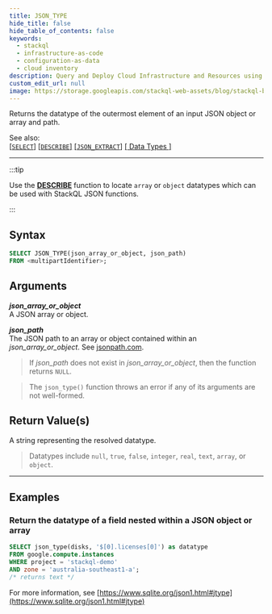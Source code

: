 ```yaml
---
title: JSON_TYPE
hide_title: false
hide_table_of_contents: false
keywords:
  - stackql
  - infrastructure-as-code
  - configuration-as-data
  - cloud inventory
description: Query and Deploy Cloud Infrastructure and Resources using SQL
custom_edit_url: null
image: https://storage.googleapis.com/stackql-web-assets/blog/stackql-blog-post-featured-image.png
---
```

Returns the datatype of the outermost element of an input JSON object or array and path.  

See also:  
[[` SELECT `]](/docs/language-spec/select) [[` DESCRIBE `]](/docs/language-spec/describe) [[` JSON_EXTRACT `]](/docs/language-spec/functions/json/json_extract) [[ Data Types ]](/docs/language-spec/data-types)

* * * 

:::tip 

Use the [**DESCRIBE**](/docs/language-spec/describe) function to locate `array` or `object` datatypes which can be used with StackQL JSON functions.

:::

## Syntax

```sql
SELECT JSON_TYPE(json_array_or_object, json_path) 
FROM <multipartIdentifier>;
```

## Arguments

__*json_array_or_object*__  
A JSON array or object.

__*json_path*__  
The JSON path to an array or object contained within an *json_array_or_object*.  See [jsonpath.com](https://jsonpath.com/).

> If *json_path* does not exist in *json_array_or_object*, then the function returns `NULL`.

> The `json_type()` function throws an error if any of its arguments are not well-formed.

## Return Value(s)
A string representing the resolved datatype.

> Datatypes include `null`, `true`, `false`, `integer`, `real`, `text`, `array`, or `object`.

* * *

## Examples

### Return the datatype of a field nested within a JSON object or array

```sql
SELECT json_type(disks, '$[0].licenses[0]') as datatype
FROM google.compute.instances 
WHERE project = 'stackql-demo' 
AND zone = 'australia-southeast1-a';
/* returns text */
```

For more information, see [https://www.sqlite.org/json1.html#jtype](https://www.sqlite.org/json1.html#jtype)